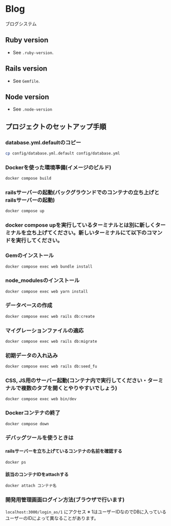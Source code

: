# Blog

ブログシステム

## Ruby version

- See `.ruby-version`.

## Rails version

- See `Gemfile`.

## Node version

- See `.node-version`

## プロジェクトのセットアップ手順

### database.yml.defaultのコピー

```bash
cp config/database.yml.default config/database.yml
```

### Dockerを使った環境準備(イメージのビルド)

```bash
docker compose build
```

### railsサーバーの起動(バックグラウンドでのコンテナの立ち上げとrailsサーバーの起動)

```bash
docker compose up
```

### docker compose upを実行しているターミナルとは別に新しくターミナルを立ち上げてください。新しいターミナルにて以下のコマンドを実行してください。

### Gemのインストール

```bash
docker compose exec web bundle install
```

### node_modulesのインストール

```bash
docker compose exec web yarn install
```

### データベースの作成

```bash
docker compose exec web rails db:create
```

### マイグレーションファイルの適応

```bash
docker compose exec web rails db:migrate
```

### 初期データの入れ込み

```bash
docker compose exec web rails db:seed_fu
```

### CSS, JS用のサーバー起動(コンテナ内で実行してください・ターミナルで複数のタブを開くとやりやすいでしょう)

```
docker compose exec web bin/dev
```

### Dockerコンテナの終了

```bash
docker compose down
```

### デバッグツールを使うときは

#### railsサーバーを立ち上げているコンテナの名前を確認する

```bash
docker ps
```

#### 該当のコンテナIDをattachする

```bash
docker attach コンテナ名
```

### 開発用管理画面ログイン方法(ブラウザで行います)

`localhost:3000/login_as/1` にアクセス
※ 1はユーザーIDなのでDBに入っているユーザーのIDによって異なることがあります。
